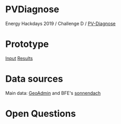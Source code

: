 # PVDiagnose

Energy Hackdays 2019 / Challenge D / [PV-Diagnose](https://hack.opendata.ch/project/302)


# Prototype

[Input](http://energy-data-hackdays-d.s3-website.eu-central-1.amazonaws.com/)
[Results](http://energy-data-hackdays-d.s3-website.eu-central-1.amazonaws.com/results.html)


# Data sources

Main data: [GeoAdmin](http://api3.geo.admin.ch/) and BFE's [sonnendach](https://www.uvek-gis.admin.ch/BFE/sonnendach/?lang=de)

# Open Questions
